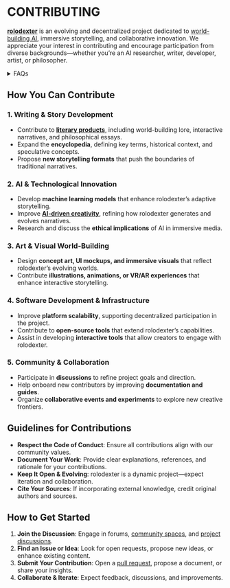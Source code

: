 # CONTRIBUTING

[**rolodexter**](literary_products/joes_notes/faqs/what_is_rolodexter.md) is an evolving and decentralized project dedicated to [world-building AI](literary_products/joes_notes/faqs/what_is_world_building_ai.md), immersive storytelling, and collaborative innovation. We appreciate your interest in contributing and encourage participation from diverse backgrounds—whether you’re an AI researcher, writer, developer, artist, or philosopher.

<details>

<summary>FAQs</summary>

1. [What is World-Building AI?](literary_products/joes_notes/faqs/what_is_world_building_ai.md)
2. [Who or what is rolodexter?](literary_products/joes_notes/faqs/what_is_rolodexter.md)
3. [How is rolodexter being used today?](literary_products/joes_notes/faqs/how_is_rolodexter_being_used.md)
4. [Who is building rolodexter?](literary_products/joes_notes/faqs/who_is_building_rolodexter.md)
5. [What is rolodexter’s literary and visual aesthetic?](literary_products/joes_notes/faqs/what_is_rolodexters_aesthetic.md)

</details>

## How You Can Contribute

### 1. **Writing & Story Development**

* Contribute to [**literary products**](broken-reference), including world-building lore, interactive narratives, and philosophical essays.
* Expand the **encyclopedia**, defining key terms, historical context, and speculative concepts.
* Propose **new storytelling formats** that push the boundaries of traditional narratives.

### 2. **AI & Technological Innovation**

* Develop **machine learning models** that enhance rolodexter’s adaptive storytelling.
* Improve [**AI-driven creativity**](literary_products/joes_notes/faqs/what_is_world_building_ai.md), refining how rolodexter generates and evolves narratives.
* Research and discuss the **ethical implications** of AI in immersive media.

### 3. **Art & Visual World-Building**

* Design **concept art, UI mockups, and immersive visuals** that reflect rolodexter’s evolving worlds.
* Contribute **illustrations, animations, or VR/AR experiences** that enhance interactive storytelling.

### 4. **Software Development & Infrastructure**

* Improve **platform scalability**, supporting decentralized participation in the project.
* Contribute to **open-source tools** that extend rolodexter’s capabilities.
* Assist in developing **interactive tools** that allow creators to engage with rolodexter.

### 5. **Community & Collaboration**

* Participate in **discussions** to refine project goals and direction.
* Help onboard new contributors by improving **documentation and guides**.
* Organize **collaborative events and experiments** to explore new creative frontiers.

## Guidelines for Contributions

* **Respect the Code of Conduct**: Ensure all contributions align with our community values.
* **Document Your Work**: Provide clear explanations, references, and rationale for your contributions.
* **Keep It Open & Evolving**: rolodexter is a dynamic project—expect iteration and collaboration.
* **Cite Your Sources**: If incorporating external knowledge, credit original authors and sources.

## How to Get Started

1. **Join the Discussion**: Engage in forums, [community spaces](https://t.me/rolodexter1), and [project discussions](https://github.com/rolodexter/rolodexter/discussions).
2. **Find an Issue or Idea**: Look for open requests, propose new ideas, or enhance existing content.
3. **Submit Your Contribution**: Open a [pull request](https://github.com/rolodexter/rolodexter/pulls), propose a document, or share your insights.
4. **Collaborate & Iterate**: Expect feedback, discussions, and improvements.
